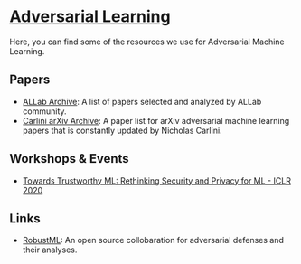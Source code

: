 # [Adversarial Learning](https://allab-boun.github.io/adversarial-learning/)

Here, you can find some of the resources we use for Adversarial Machine Learning.

## Papers

* [ALLab Archive](Papers/README.md): A list of papers selected and analyzed by ALLab community.
* [Carlini arXiv Archive](https://nicholas.carlini.com/writing/2019/all-adversarial-example-papers.html): A paper list for arXiv adversarial machine learning papers that is constantly updated by Nicholas Carlini.

## Workshops & Events

* [Towards Trustworthy ML: Rethinking Security and Privacy for ML - ICLR 2020](https://trustworthyiclr20.github.io/)

## Links

* [RobustML](https://www.robust-ml.org/): An open source collobaration for adversarial defenses and their analyses.
